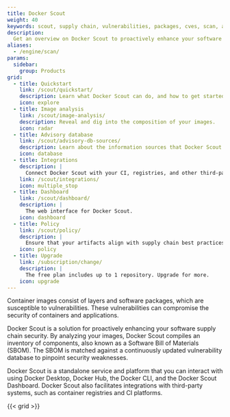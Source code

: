```yaml
---
title: Docker Scout
weight: 40
keywords: scout, supply chain, vulnerabilities, packages, cves, scan, analysis, analyze
description:
  Get an overview on Docker Scout to proactively enhance your software supply chain security
aliases:
  - /engine/scan/
params:
  sidebar:
    group: Products
grid:
  - title: Quickstart
    link: /scout/quickstart/
    description: Learn what Docker Scout can do, and how to get started.
    icon: explore
  - title: Image analysis
    link: /scout/image-analysis/
    description: Reveal and dig into the composition of your images.
    icon: radar
  - title: Advisory database
    link: /scout/advisory-db-sources/
    description: Learn about the information sources that Docker Scout uses.
    icon: database
  - title: Integrations
    description: |
      Connect Docker Scout with your CI, registries, and other third-party services.
    link: /scout/integrations/
    icon: multiple_stop
  - title: Dashboard
    link: /scout/dashboard/
    description: |
      The web interface for Docker Scout.
    icon: dashboard
  - title: Policy
    link: /scout/policy/
    description: |
      Ensure that your artifacts align with supply chain best practices.
    icon: policy
  - title: Upgrade
    link: /subscription/change/
    description: |
      The free plan includes up to 1 repository. Upgrade for more.
    icon: upgrade
---
```


Container images consist of layers and software packages, which are susceptible to vulnerabilities.
These vulnerabilities can compromise the security of containers and applications.

Docker Scout is a solution for proactively enhancing your software supply chain security.
By analyzing your images, Docker Scout compiles an inventory of components, also known as a Software Bill of Materials (SBOM).
The SBOM is matched against a continuously updated vulnerability database to pinpoint security weaknesses.

Docker Scout is a standalone service and platform that you can interact with
using Docker Desktop, Docker Hub, the Docker CLI, and the Docker Scout Dashboard.
Docker Scout also facilitates integrations with third-party systems, such as container registries and CI platforms.

{{< grid >}}
